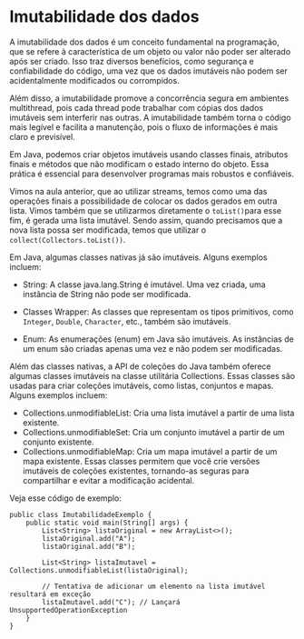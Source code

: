 # Imutabilidade dos dados

A imutabilidade dos dados é um conceito fundamental na programação, que se refere à característica de um objeto ou valor não poder ser alterado após ser criado. Isso traz diversos benefícios, como segurança e confiabilidade do código, uma vez que os dados imutáveis não podem ser acidentalmente modificados ou corrompidos.

Além disso, a imutabilidade promove a concorrência segura em ambientes multithread, pois cada thread pode trabalhar com cópias dos dados imutáveis sem interferir nas outras. A imutabilidade também torna o código mais legível e facilita a manutenção, pois o fluxo de informações é mais claro e previsível.

Em Java, podemos criar objetos imutáveis usando classes finais, atributos finais e métodos que não modificam o estado interno do objeto. Essa prática é essencial para desenvolver programas mais robustos e confiáveis.

Vimos na aula anterior, que ao utilizar streams, temos como uma das operações finais a possibilidade de colocar os dados gerados em outra lista. Vimos também que se utilizarmos diretamente o `toList()`para esse fim, é gerada uma lista imutável. Sendo assim, quando precisamos que a nova lista possa ser modificada, temos que utilizar o `collect(Collectors.toList())`.

Em Java, algumas classes nativas já são imutáveis. Alguns exemplos incluem:

* String: A classe java.lang.String é imutável. Uma vez criada, uma instância de String não pode ser modificada.

* Classes Wrapper: As classes que representam os tipos primitivos, como `Integer`, `Double`, `Character`, etc., também são imutáveis.

* Enum: As enumerações (enum) em Java são imutáveis. As instâncias de um enum são criadas apenas uma vez e não podem ser modificadas.

Além das classes nativas, a API de coleções do Java também oferece algumas classes imutáveis na classe utilitária Collections. Essas classes são usadas para criar coleções imutáveis, como listas, conjuntos e mapas. Alguns exemplos incluem:

* Collections.unmodifiableList: Cria uma lista imutável a partir de uma lista existente.
* Collections.unmodifiableSet: Cria um conjunto imutável a partir de um conjunto existente.
* Collections.unmodifiableMap: Cria um mapa imutável a partir de um mapa existente.
Essas classes permitem que você crie versões imutáveis de coleções existentes, tornando-as seguras para compartilhar e evitar a modificação acidental.

Veja esse código de exemplo:

```
public class ImutabilidadeExemplo {
    public static void main(String[] args) {
        List<String> listaOriginal = new ArrayList<>();
        listaOriginal.add("A");
        listaOriginal.add("B");

        List<String> listaImutavel = Collections.unmodifiableList(listaOriginal);

        // Tentativa de adicionar um elemento na lista imutável resultará em exceção
        listaImutavel.add("C"); // Lançará UnsupportedOperationException
    }
}
```
